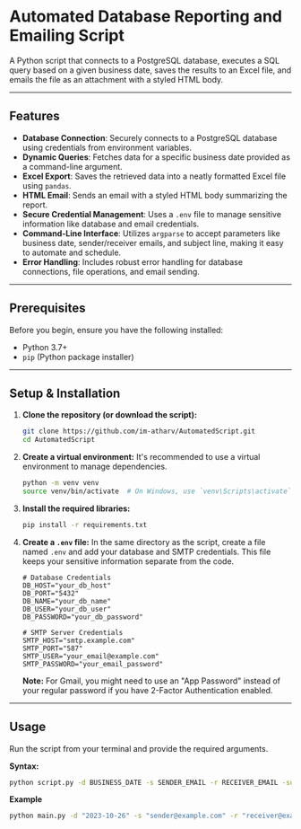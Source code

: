 # Automated Database Reporting and Emailing Script

A Python script that connects to a PostgreSQL database, executes a SQL query based on a given business date, saves the results to an Excel file, and emails the file as an attachment with a styled HTML body.

---

## Features

-   **Database Connection**: Securely connects to a PostgreSQL database using credentials from environment variables.
-   **Dynamic Queries**: Fetches data for a specific business date provided as a command-line argument.
-   **Excel Export**: Saves the retrieved data into a neatly formatted Excel file using `pandas`.
-   **HTML Email**: Sends an email with a styled HTML body summarizing the report.
-   **Secure Credential Management**: Uses a `.env` file to manage sensitive information like database and email credentials.
-   **Command-Line Interface**: Utilizes `argparse` to accept parameters like business date, sender/receiver emails, and subject line, making it easy to automate and schedule.
-   **Error Handling**: Includes robust error handling for database connections, file operations, and email sending.

---

## Prerequisites

Before you begin, ensure you have the following installed:
-   Python 3.7+
-   `pip` (Python package installer)

---

## Setup & Installation

1.  **Clone the repository (or download the script):**
    ```bash
    git clone https://github.com/im-atharv/AutomatedScript.git
    cd AutomatedScript
    ```

2.  **Create a virtual environment:**
    It's recommended to use a virtual environment to manage dependencies.
    ```bash
    python -m venv venv
    source venv/bin/activate  # On Windows, use `venv\Scripts\activate`
    ```

3.  **Install the required libraries:**
    ```bash
    pip install -r requirements.txt
    ```

4.  **Create a `.env` file:**
    In the same directory as the script, create a file named `.env` and add your database and SMTP credentials. This file keeps your sensitive information separate from the code.

    ```env
    # Database Credentials
    DB_HOST="your_db_host"
    DB_PORT="5432"
    DB_NAME="your_db_name"
    DB_USER="your_db_user"
    DB_PASSWORD="your_db_password"

    # SMTP Server Credentials
    SMTP_HOST="smtp.example.com"
    SMTP_PORT="587"
    SMTP_USER="your_email@example.com"
    SMTP_PASSWORD="your_email_password"
    ```
    **Note:** For Gmail, you might need to use an "App Password" instead of your regular password if you have 2-Factor Authentication enabled.

---

## Usage

Run the script from your terminal and provide the required arguments.

**Syntax:**
```bash
python script.py -d BUSINESS_DATE -s SENDER_EMAIL -r RECEIVER_EMAIL -sub "SUBJECT"
```
**Example**
```bash
python main.py -d "2023-10-26" -s "sender@example.com" -r "receiver@example.com" -sub "Daily Sales Report for 2023-10-26"
```
